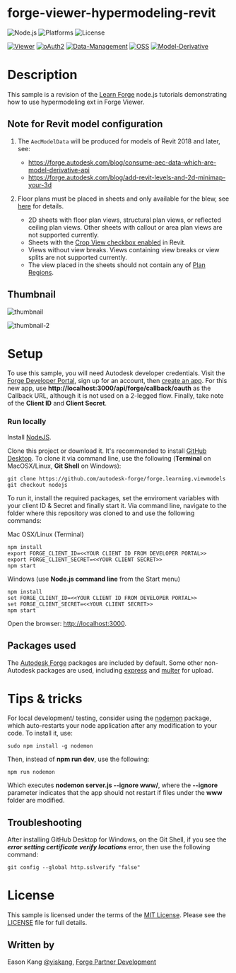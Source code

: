 # forge-viewer-hypermodeling-revit

![Node.js](https://img.shields.io/badge/node-%3E%3D%2010.0.0-brightgreen.svg)
![Platforms](https://img.shields.io/badge/platform-windows%20%7C%20osx%20%7C%20linux-lightgray.svg)
![License](https://img.shields.io/badge/license-MIT-green.svg)

[![Viewer](https://img.shields.io/badge/Viewer-v7-green.svg)](http://developer.autodesk.com/)
[![oAuth2](https://img.shields.io/badge/oAuth2-v1-green.svg)](http://developer.autodesk.com/)
[![Data-Management](https://img.shields.io/badge/Data%20Management-v1-green.svg)](http://developer.autodesk.com/)
[![OSS](https://img.shields.io/badge/OSS-v2-green.svg)](http://developer.autodesk.com/)
[![Model-Derivative](https://img.shields.io/badge/Model%20Derivative-v2-green.svg)](http://developer.autodesk.com/)

# Description

This sample is a revision of the [Learn Forge](http://learnforge.autodesk.io) node.js tutorials demonstrating how to use hypermodeling ext in Forge Viewer.

## Note for Revit model configuration

1. The `AecModelData` will be produced for models of Revit 2018 and later, see:
    - https://forge.autodesk.com/blog/consume-aec-data-which-are-model-derivative-api
    - https://forge.autodesk.com/blog/add-revit-levels-and-2d-minimap-your-3d

2. Floor plans must be placed in sheets and only available for the blew, see [here](https://knowledge.autodesk.com/support/bim-360/learn-explore/caas/CloudHelp/cloudhelp/ENU/BIM360D-Design-Collaboration/files/GUID-0A824636-51A3-4EDC-8152-8D42CFF5616E-html.html) for details.

    - 2D sheets with floor plan views, structural plan views, or reflected ceiling plan views. Other sheets with callout or area plan views are not supported currently.
    - Sheets with the [Crop View checkbox enabled](https://knowledge.autodesk.com/support/revit-products/learn-explore/caas/CloudHelp/cloudhelp/2020/ENU/Revit-DocumentPresent/files/GUID-8BEBCEF0-CE2C-4635-8C7C-9D03503C0B79-htm.html) in Revit.
    - Views without view breaks. Views containing view breaks or view splits are not supported currently.
    - The view placed in the sheets should not contain any of [Plan Regions](https://help.autodesk.com/view/RVT/2024/ENU/?guid=GUID-594B7B97-0D59-4B03-9544-E403BD03BE48).

## Thumbnail

![thumbnail](img/thumbnail.png)

![thumbnail-2](img/thumbnail-2.png)

# Setup

To use this sample, you will need Autodesk developer credentials. Visit the [Forge Developer Portal](https://developer.autodesk.com), sign up for an account, then [create an app](https://developer.autodesk.com/myapps/create). For this new app, use **http://localhost:3000/api/forge/callback/oauth** as the Callback URL, although it is not used on a 2-legged flow. Finally, take note of the **Client ID** and **Client Secret**.

### Run locally

Install [NodeJS](https://nodejs.org).

Clone this project or download it. It's recommended to install [GitHub Desktop](https://desktop.github.com/). To clone it via command line, use the following (**Terminal** on MacOSX/Linux, **Git Shell** on Windows):

    git clone https://github.com/autodesk-forge/forge.learning.viewmodels
    git checkout nodejs

To run it, install the required packages, set the enviroment variables with your client ID & Secret and finally start it. Via command line, navigate to the folder where this repository was cloned to and use the following commands:

Mac OSX/Linux (Terminal)

    npm install
    export FORGE_CLIENT_ID=<<YOUR CLIENT ID FROM DEVELOPER PORTAL>>
    export FORGE_CLIENT_SECRET=<<YOUR CLIENT SECRET>>
    npm start

Windows (use **Node.js command line** from the Start menu)

    npm install
    set FORGE_CLIENT_ID=<<YOUR CLIENT ID FROM DEVELOPER PORTAL>>
    set FORGE_CLIENT_SECRET=<<YOUR CLIENT SECRET>>
    npm start

Open the browser: [http://localhost:3000](http://localhost:3000).

## Packages used

The [Autodesk Forge](https://www.npmjs.com/package/forge-apis) packages are included by default. Some other non-Autodesk packages are used, including [express](https://www.npmjs.com/package/express) and [multer](https://www.npmjs.com/package/multer) for upload.

# Tips & tricks

For local development/ testing, consider using the [nodemon](https://www.npmjs.com/package/nodemon) package, which auto-restarts your node application after any modification to your code. To install it, use:

    sudo npm install -g nodemon

Then, instead of **npm run dev**, use the following:

    npm run nodemon

Which executes **nodemon server.js --ignore www/**, where the **--ignore** parameter indicates that the app should not restart if files under the **www** folder are modified.

## Troubleshooting

After installing GitHub Desktop for Windows, on the Git Shell, if you see the ***error setting certificate verify locations*** error, then use the following command:

    git config --global http.sslverify "false"

# License

This sample is licensed under the terms of the [MIT License](http://opensource.org/licenses/MIT).
Please see the [LICENSE](LICENSE) file for full details.

## Written by

Eason Kang [@yiskang](https://twitter.com/yiskang), [Forge Partner Development](http://forge.autodesk.com)